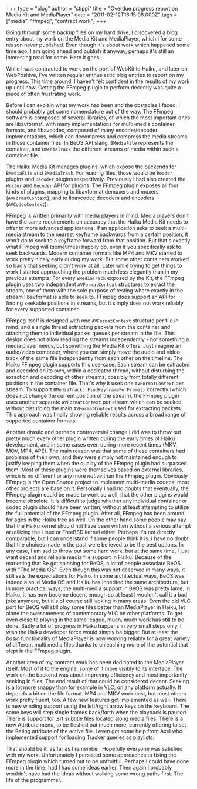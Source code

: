 +++
type = "blog"
author = "stippi"
title = "Overdue progress report on Media Kit and MediaPlayer"
date = "2011-02-12T16:15:08.000Z"
tags = ["media", "ffmpeg", "contract work"]
+++

<p>
Going through some backup files on my hard drive, I discovered a blog entry about my work on the Media Kit and MediaPlayer, which I for some reason never published. Even though it's about work which happened some time ago, I am going ahead and publish it anyway, perhaps it's still an interesting read for some. Here it goes:
</p>

<p>
While I was contracted to work on the port of WebKit to Haiku, and later on WebPositive, I've written regular enthusiastic blog entries to report on my progress. This time around, I haven't felt confident in the results of my work up until now. Getting the FFmpeg plugin to perform decently was quite a piece of often frustrating work.
</p>
<!--more-->
<p>
Before I can explain what my work has been and the obstacles I faced, I should probably get some nomenclature out of the way. The FFmpeg software is composed of several libraries, of which the most important ones are libavformat, with many implementations for multi-media container formats, and libavcodec, composed of many encoder/decoder implementations, which can decompress and compress the media streams in those container files. In BeOS API slang, <code>BMediaFile</code> represents the container, and <code>BMediaTrack</code> the different streams of media within such a container file.
</p>

<p>
The Haiku Media Kit manages plugins, which expose the backends for <code>BMediaFile</code> and <code>BMediaTrack</code>. For reading files, those would be <code>Reader</code> plugins and <code>Decoder</code> plugins respectively. Previously I had also created the <code>Writer</code> and <code>Encoder</code> API for plugins. The FFmpeg plugin exposes all four kinds of plugins, mapping to libavformat demuxers and muxers (<code>AVFormatContext</code>), and to libavcodec decoders and encoders (<code>AVCodecContext</code>).
</p>

<p>
FFmpeg is written primarily with media players in mind. Media players don't have the same requirements on accuracy that the Haiku Media Kit needs to offer to more advanced applications. If an application asks to seek a multi-media stream to the nearest keyframe backwards from a certain position, it won't do to seek to a keyframe forward from that position. But that's exactly what FFmpeg will (sometimes) happily do, even if you specifically ask to seek backwards. Modern container formats like MP4 and MKV started to work pretty nicely early during my work. But some other containers worked so badly that seeking didn't work at all. Later while trying to get things to work I started approaching the problem much less elegantly than in my previous attempts: For every <code>BMediaTrack</code> exposed by the Kit, the FFmpeg plugin uses two independent <code>AVFormatContext</code> structures to exract the stream, one of them with the sole purpose of testing where exactly in the stream libavformat is able to seek to. FFmpeg does support an API for finding seekable positions in streams, but it simply does not work reliably for every supported container.
</p>

<p>
FFmpeg itself is designed with one <code>AVFormatContext</code> structure per file in mind, and a single thread extracting packets from the container and attaching them to individual packet queues per stream in the file. This design does not allow reading the streams independently - not something a media player needs, but something the Media Kit offers. Just imagine an audio/video composer, where you can simply move the audio and video track of the same file independently from each other on the timeline. The Haiku FFmpeg plugin supports this use-case. Each stream can be extracted and decoded on its own, within a dedicated thread, without disturbing the exraction and decoding of other streams, possibly from totally different positions in the container file. That's why it uses one <code>AVFormatContext</code> per stream. To support <code>BMediaTrack::FindKeyframeForFrame()</code> correctly (which does not change the current position of the stream), the FFmpeg plugin uses another separate <code>AVFormatContext</code> per stream which can be seeked without disturbing the main <code>AVFormatContext</code> used for extracting packets. This approach was finally showing reliable results across a broad range of supported container formats.
</p>

<p>
Another drastic and perhaps controversial change I did was to throw out pretty much every other plugin written during the early times of Haiku development, and in some cases even during more recent times (MKV, MOV, MP4, APE). The main reason was that some of these containers had problems of their own, and they were simply not maintained enough to justify keeping them when the quality of the FFmpeg plugin had surpassed them. Most of these plugins were themselves based on external libraries, which is no different or any more <i>native</i> than the FFmpeg plugin. Obviously FFmpeg is <i>the</i> Open Source project to implement multi-media codecs, most other projects are base on it. Personally I had no doubts that eventually, the FFmpeg plugin could be made to work so well, that the other plugins would become obsolete. It is difficult to judge whether any individual container or codec plugin should have been written, without at least attempting to utilize the full potential of the FFmpeg plugin. After all, FFmpeg has been around for ages in the Haiku tree as well. On the other hand some people may say that the Haiku kernel should not have been written without a serious attempt at utilizing the Linux or FreeBSD kernel either. Perhaps it's not directly comparable, but I can understand if some people think it is. I have no doubt that the choices made in the past were believed to be the best options. In any case, I am sad to throw out some hard work, but at the same time, I just want decent and reliable media file support in Haiku. Because of the marketing that Be got spinning for BeOS, a lot of people associate BeOS with "The Media OS". Even though this was not deserved in many ways, it still sets the expectations for Haiku. In some architectual ways, BeOS was indeed a solid Media OS and Haiku has inherited the same architecture, but in more practical ways, the multi-media support in BeOS was pretty lame. In Haiku, it has now become decent enough so at least I wouldn't call it a bad joke anymore, but it's of course still lacking in many areas. Even the old VLC port for BeOS will still play some files better than MediaPlayer in Haiku, let alone the awesomeness of contemporary VLC on other platforms. To get even close to playing in the same league, much, much work has still to be done. Sadly a lot of progress in Haiku happens in very small steps only, I wish the Haiku developer force would simply be bigger. But at least the <i>basic</i> functionality of MediaPlayer is now working reliably for a great variety of different multi media files thanks to unleashing more of the potential that slept in the FFmpeg plugin.
</p>

<p>
Another area of my contract work has been dedicated to the MediaPlayer itself. Most of it to the engine, some of it more visibly to its interface. The work on the backend was about improving efficiency and most importanlty seeking in files. The end result of that could be considered decent. Seeking is a lot more snappy than for example in VLC, on any platform actually. It depends a bit on the file format. MP4 and MKV work best, but most others work pretty fluent, too. A few new features got implemented as well. There is new winding support using the left/right arrow keys on the keyboard. The same keys will step single frames back/forth when the playback is paused. There is support for .srt subtitle files located along media files. There is a new Attribute menu, to be fleshed out much more, currently offering to set the Rating attribute of the active file. I even got some help from Axel who implemented support for loading Tracker queries as playlists.
</p>

<p>
That should be it, as far as I remember. Hopefully everyone was satisfied with my work. Unfortunately I persisted some approaches to fixing the FFmpeg plugin which turned out to be unfruitful. Perhaps I could have done more in the time, had I had some ideas earlier. Then again I probably wouldn't have had the ideas without walking some wrong paths first. The life of the programmer. 
</p>